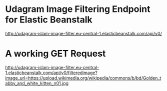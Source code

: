 # Udagram Image Filtering Endpoint for Elastic Beanstalk
http://udagram-islam-image-filter.eu-central-1.elasticbeanstalk.com/api/v0/

# A working GET Request
http://udagram-islam-image-filter.eu-central-1.elasticbeanstalk.com/api/v0/filteredimage?image_url=https://upload.wikimedia.org/wikipedia/commons/b/bd/Golden_tabby_and_white_kitten_n01.jpg

